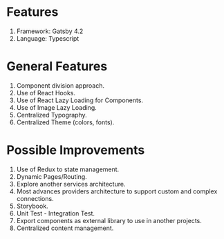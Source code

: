 # Features
1. Framework: Gatsby 4.2
2. Language: Typescript

# General Features
1. Component division approach.
2. Use of React Hooks.
3. Use of React Lazy Loading for Components.
4. Use of Image Lazy Loading.
5. Centralized Typography.
6. Centralized Theme (colors, fonts).

# Possible Improvements
1. Use of Redux to state management.
2. Dynamic Pages/Routing.
3. Explore another services architecture.
4. Most advances providers architecture to support custom and complex connections.
5. Storybook.
6. Unit Test - Integration Test.
7. Export components as external library to use in another projects.
8. Centralized content management.
